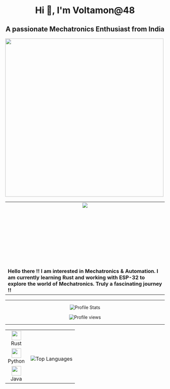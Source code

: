 <h1 align="center">Hi 👋, I'm Voltamon@48</h1>
<h2 align="center">A passionate Mechatronics Enthusiast from India</h2>
<img src="https://user-images.githubusercontent.com/74038190/212284115-f47cd8ff-2ffb-4b04-b5bf-4d1c14c0247f.gif" width="500">

<table align="center">
  <tr>
    <td align="center" width="500">
      <img src="https://user-images.githubusercontent.com/55389276/140866485-8fb1c876-9a8f-4d6a-98dc-08c4981eaf70.gif" 
           style="width: auto; height: auto; min-height: 200px; max-width: 40%;">
    </td>
  </tr>
  <tr>
    <td align="left" width="500">
      <strong>
        Hello there !! I am interested in Mechatronics & Automation. I am currently learning Rust and working with ESP-32 to explore the world of Mechatronics. Truly a fascinating journey !!
      </strong>
    </td>
  </tr>
</table>

<hr>

<p align="center">
  <img src="https://github-readme-stats.vercel.app/api?username=Voltamon&show_icons=true&hide_border=false&text_color=641e16&icon_color=145a32&bg_color=eaecee&title_color=ee0bf5" alt="Profile Stats"/><br>
</p>
<p align="center">
  <img src="https://komarev.com/ghpvc/?username=Voltamon&label=Profile%20views&color=0e75b6&style=flat" alt="Profile views" />
</p>
<hr>

<table align="center">
    <tr align="center">
        <td align="center"><img src="https://github.com/user-attachments/assets/457c7cc4-58bc-482b-b7ec-3979367d26dc" width="30"><br>Rust</td>
        <td rowspan="3"><p><img align="right" src="https://github-readme-stats.vercel.app/api/top-langs?username=Voltamon&show_icons=true&locale=en&layout=donut" alt="Top Languages" /></p></td>
    </tr>
    <tr align="center">
        <td align="center"><img src="https://github.com/user-attachments/assets/608a3506-ebe7-4efc-ae2c-665ae0c1c7e5" width="30"><br>Python</td>
    </tr>
    <tr align="center">
        <td align="center"><img src="https://github.com/user-attachments/assets/202c8b37-43e8-49dc-8559-521adc8164c4" width="30"/><br>Java</td>
    </tr>
</table>
